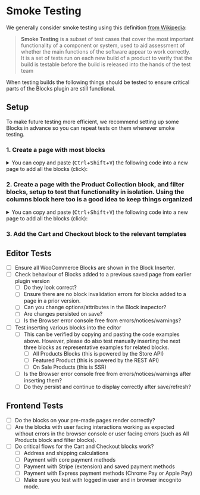 # Smoke Testing

We generally consider smoke testing using this definition [from Wikipedia](<https://href.li/?https://en.wikipedia.org/wiki/Smoke_testing_(software)>):

> **Smoke Testing** is a subset of test cases that cover the most important functionality of a component or system, used to aid assessment of whether the main functions of the software appear to work correctly. It is a set of tests run on each new build of a product to verify that the build is testable before the build is released into the hands of the test team

When testing builds the following things should be tested to ensure critical parts of the Blocks plugin are still functional.

## Setup

To make future testing more efficient, we recommend setting up some Blocks in advance so you can repeat tests on them whenever smoke testing.

### 1. Create a page with most blocks

<details>
<summary>You can copy and paste (<kbd>Ctrl</kbd>+<kbd>Shift</kbd>+<kbd>V</kbd>) the following code into a new page to add all the blocks (click):</summary>

Note: some blocks might fail to render because they are based on products having a specific id or depend on the site URL. You will need to remove and re-insert them.

```html
<!-- wp:woocommerce/featured-product {"editMode":false,"productId":15} -->
<!-- wp:button {"align":"center"} -->
<div class="wp-block-button aligncenter">
	<a
		class="wp-block-button__link"
		href="https://ephemeral-aljullu-20200929.atomicsites.blog/product/beanie/"
		>Shop now</a
	>
</div>
<!-- /wp:button -->
<!-- /wp:woocommerce/featured-product -->

<!-- wp:woocommerce/featured-category {"editMode":false,"categoryId":16} -->
<!-- wp:button {"align":"center"} -->
<div class="wp-block-button aligncenter">
	<a
		class="wp-block-button__link"
		href="https://ephemeral-aljullu-20200929.atomicsites.blog/product-category/clothing/"
		>Shop now</a
	>
</div>
<!-- /wp:button -->
<!-- /wp:woocommerce/featured-category -->

<!-- wp:woocommerce/handpicked-products {"editMode":false,"products":[15,32,16]} /-->

<!-- wp:woocommerce/product-best-sellers /-->

<!-- wp:woocommerce/product-top-rated /-->

<!-- wp:woocommerce/product-new /-->

<!-- wp:woocommerce/product-on-sale /-->

<!-- wp:woocommerce/product-category {"categories":[16]} /-->

<!-- wp:woocommerce/product-tag /-->

<!-- wp:woocommerce/products-by-attribute {"attributes":[{"id":22,"attr_slug":"pa_color"}],"editMode":false} /-->

<!-- wp:woocommerce/product-categories /-->

<!-- wp:woocommerce/product-categories {"isDropdown":true} /-->

<!-- wp:woocommerce/reviews-by-product {"editMode":false,"productId":15} -->
<div
	class="wp-block-woocommerce-reviews-by-product wc-block-reviews-by-product has-image has-name has-date has-rating has-content"
	data-image-type="reviewer"
	data-orderby="most-recent"
	data-reviews-on-page-load="10"
	data-reviews-on-load-more="10"
	data-show-load-more="true"
	data-show-orderby="true"
	data-product-id="15"
></div>
<!-- /wp:woocommerce/reviews-by-product -->

<!-- wp:woocommerce/reviews-by-category {"editMode":false,"categoryIds":[16]} -->
<div
	class="wp-block-woocommerce-reviews-by-category wc-block-reviews-by-category has-image has-name has-date has-rating has-content has-product-name"
	data-image-type="reviewer"
	data-orderby="most-recent"
	data-reviews-on-page-load="10"
	data-reviews-on-load-more="10"
	data-show-load-more="true"
	data-show-orderby="true"
	data-category-ids="16"
></div>
<!-- /wp:woocommerce/reviews-by-category -->

<!-- wp:woocommerce/all-reviews -->
<div
	class="wp-block-woocommerce-all-reviews wc-block-all-reviews has-image has-name has-date has-rating has-content has-product-name"
	data-image-type="reviewer"
	data-orderby="most-recent"
	data-reviews-on-page-load="10"
	data-reviews-on-load-more="10"
	data-show-load-more="true"
	data-show-orderby="true"
></div>
<!-- /wp:woocommerce/all-reviews -->

<!-- wp:search {"label":"Search","placeholder":"Search products…","buttonText":"Search","query":{"post_type":"product"}} /-->

<!-- wp:woocommerce/mini-cart /-->

<!-- wp:woocommerce/customer-account {"iconClass":"wc-block-customer-account__account-icon"} /-->

<!-- wp:woocommerce/all-products {"columns":3,"rows":3,"alignButtons":false,"contentVisibility":{"orderBy":true},"orderby":"date","layoutConfig":[["woocommerce/product-image",{"imageSizing":"cropped"}],["woocommerce/product-title"],["woocommerce/product-price"],["woocommerce/product-rating"],["woocommerce/product-button"]]} -->
<div class="wp-block-woocommerce-all-products wc-block-all-products" data-attributes="{&quot;alignButtons&quot;:false,&quot;columns&quot;:3,&quot;contentVisibility&quot;:{&quot;orderBy&quot;:true},&quot;isPreview&quot;:false,&quot;layoutConfig&quot;:[[&quot;woocommerce/product-image&quot;,{&quot;imageSizing&quot;:&quot;cropped&quot;}],[&quot;woocommerce/product-title&quot;],[&quot;woocommerce/product-price&quot;],[&quot;woocommerce/product-rating&quot;],[&quot;woocommerce/product-button&quot;]],&quot;orderby&quot;:&quot;date&quot;,&quot;rows&quot;:3}"></div>
<!-- /wp:woocommerce/all-products -->
```

</details>

### 2. Create a page with the Product Collection block, and filter blocks, setup to test that functionality in isolation. Using the columns block here too is a good idea to keep things organized

<details>
<summary>You can copy and paste (<kbd>Ctrl</kbd>+<kbd>Shift</kbd>+<kbd>V</kbd>) the following code into a new page to add all the blocks (click):</summary>

```html
<!-- wp:columns {"align":"wide"} -->
<div class="wp-block-columns alignwide"><!-- wp:column {"width":"33.33%"} -->
<div class="wp-block-column" style="flex-basis:33.33%"><!-- wp:woocommerce/filter-wrapper {"filterType":"price-filter","heading":"Filter by price"} -->
<div class="wp-block-woocommerce-filter-wrapper"><!-- wp:heading {"level":3} -->
<h3 class="wp-block-heading">Filter by price</h3>
<!-- /wp:heading -->

<!-- wp:woocommerce/price-filter {"heading":"","lock":{"remove":true}} -->
<div class="wp-block-woocommerce-price-filter is-loading"><span aria-hidden="true" class="wc-block-product-categories__placeholder"></span></div>
<!-- /wp:woocommerce/price-filter --></div>
<!-- /wp:woocommerce/filter-wrapper -->

<!-- wp:woocommerce/filter-wrapper {"filterType":"attribute-filter","heading":"Filter by attribute"} -->
<div class="wp-block-woocommerce-filter-wrapper"><!-- wp:heading {"level":3} -->
<h3 class="wp-block-heading">Filter by attribute</h3>
<!-- /wp:heading -->

<!-- wp:woocommerce/attribute-filter {"attributeId":1,"showCounts":true,"queryType":"and","displayStyle":"dropdown","heading":"","lock":{"remove":true}} -->
<div class="wp-block-woocommerce-attribute-filter is-loading"></div>
<!-- /wp:woocommerce/attribute-filter --></div>
<!-- /wp:woocommerce/filter-wrapper -->

<!-- wp:woocommerce/filter-wrapper {"filterType":"stock-filter","heading":"Filter by stock status"} -->
<div class="wp-block-woocommerce-filter-wrapper"><!-- wp:heading {"level":3} -->
<h3 class="wp-block-heading">Filter by stock status</h3>
<!-- /wp:heading -->

<!-- wp:woocommerce/stock-filter {"showCounts":true,"heading":"","lock":{"remove":true}} -->
<div class="wp-block-woocommerce-stock-filter is-loading"></div>
<!-- /wp:woocommerce/stock-filter --></div>
<!-- /wp:woocommerce/filter-wrapper -->

<!-- wp:woocommerce/filter-wrapper {"filterType":"rating-filter","heading":"Filter by rating"} -->
<div class="wp-block-woocommerce-filter-wrapper"><!-- wp:heading {"level":3} -->
<h3 class="wp-block-heading">Filter by rating</h3>
<!-- /wp:heading -->

<!-- wp:woocommerce/rating-filter {"showCounts":true,"displayStyle":"dropdown","lock":{"remove":true}} -->
<div class="wp-block-woocommerce-rating-filter is-loading"></div>
<!-- /wp:woocommerce/rating-filter --></div>
<!-- /wp:woocommerce/filter-wrapper -->

<!-- wp:woocommerce/filter-wrapper {"filterType":"active-filters","heading":"Active filters"} -->
<div class="wp-block-woocommerce-filter-wrapper"><!-- wp:heading {"level":3} -->
<h3 class="wp-block-heading">Active filters</h3>
<!-- /wp:heading -->

<!-- wp:woocommerce/active-filters {"heading":"","lock":{"remove":true}} -->
<div class="wp-block-woocommerce-active-filters is-loading"><span aria-hidden="true" class="wc-block-active-filters__placeholder"></span></div>
<!-- /wp:woocommerce/active-filters --></div>
<!-- /wp:woocommerce/filter-wrapper --></div>
<!-- /wp:column -->

<!-- wp:column {"width":"66.66%"} -->
<div class="wp-block-column" style="flex-basis:66.66%"><!-- wp:woocommerce/product-collection {"queryId":0,"query":{"perPage":9,"pages":0,"offset":0,"postType":"product","order":"asc","orderBy":"title","author":"","search":"","exclude":[],"sticky":"","inherit":false,"taxQuery":{},"parents":[],"isProductCollectionBlock":true,"woocommerceOnSale":false,"woocommerceStockStatus":["instock","outofstock","onbackorder"],"woocommerceAttributes":[],"woocommerceHandPickedProducts":[]},"tagName":"div","displayLayout":{"type":"flex","columns":3}} -->
<div class="wp-block-woocommerce-product-collection"><!-- wp:woocommerce/product-template -->
<!-- wp:woocommerce/product-image {"imageSizing":"thumbnail","isDescendentOfQueryLoop":true} /-->

<!-- wp:post-title {"textAlign":"center","level":3,"isLink":true,"style":{"spacing":{"margin":{"bottom":"0.75rem","top":"0"}}},"fontSize":"medium","__woocommerceNamespace":"woocommerce/product-collection/product-title"} /-->

<!-- wp:woocommerce/product-price {"isDescendentOfQueryLoop":true,"textAlign":"center","fontSize":"small"} /-->

<!-- wp:woocommerce/product-button {"textAlign":"center","isDescendentOfQueryLoop":true,"fontSize":"small"} /-->
<!-- /wp:woocommerce/product-template -->

<!-- wp:query-pagination {"layout":{"type":"flex","justifyContent":"center"}} -->
<!-- wp:query-pagination-previous /-->

<!-- wp:query-pagination-numbers /-->

<!-- wp:query-pagination-next /-->
<!-- /wp:query-pagination -->

<!-- wp:query-no-results -->
<!-- wp:paragraph {"placeholder":"Add text or blocks that will display when a query returns no results."} -->
<p></p>
<!-- /wp:paragraph -->
<!-- /wp:query-no-results --></div>
<!-- /wp:woocommerce/product-collection --></div>
<!-- /wp:column --></div>
<!-- /wp:columns -->
```

</details>

### 3. Add the Cart and Checkout block to the relevant templates

## Editor Tests

-   [ ] Ensure all WooCommerce Blocks are shown in the Block Inserter.
-   [ ] Check behaviour of Blocks added to a previous saved page from earlier plugin version
    -   [ ] Do they look correct?
    -   [ ] Ensure there are no block invalidation errors for blocks added to a page in a prior version.
    -   [ ] Can you change options/attributes in the Block inspector?
    -   [ ] Are changes persisted on save?
    -   [ ] Is the Browser error console free from errors/notices/warnings?
-   [ ] Test inserting various blocks into the editor
    -   [ ] This can be verified by copying and pasting the code examples above. However, please do also test manually inserting the next three blocks as representative examples for related blocks.
        -   [ ] All Products Blocks (this is powered by the Store API)
        -   [ ] Featured Product (this is powered by the REST API)
        -   [ ] On Sale Products (this is SSR)
    -   [ ] Is the Browser error console free from errors/notices/warnings after inserting them?
    -   [ ] Do they persist and continue to display correctly after save/refresh?

## Frontend Tests

-   [ ] Do the blocks on your pre-made pages render correctly?
-   [ ] Are the blocks with user facing interactions working as expected without errors in the browser console or user facing errors (such as All Products block and filter blocks).
-   [ ] Do critical flows for the Cart and Checkout blocks work?
    -   [ ] Address and shipping calculations
    -   [ ] Payment with core payment methods
    -   [ ] Payment with Stripe (extension) and saved payment methods
    -   [ ] Payment with Express payment methods (Chrome Pay or Apple Pay)
    -   [ ] Make sure you test with logged in user and in browser incognito mode.
